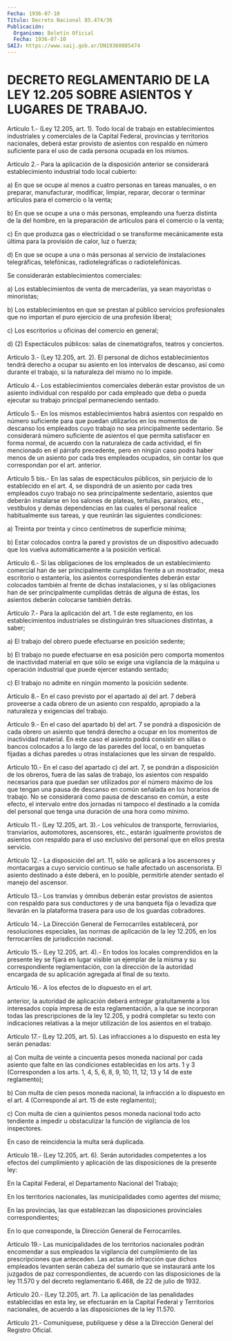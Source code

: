 ```yaml
---
Fecha: 1936-07-10
Título: Decreto Nacional 85.474/36
Publicación:
  Organismo: Boletín Oficial
  Fecha: 1936-07-10
SAIJ: https://www.saij.gob.ar/DN19360085474
---
```

# DECRETO REGLAMENTARIO DE LA LEY 12.205 SOBRE ASIENTOS Y LUGARES DE TRABAJO.

<a id="1"></a>
Artículo  1.-  (Ley  12.205, art. 1). Todo local de trabajo en establecimientos industriales  y comerciales de la Capital Federal, provincias  y  territorios nacionales,  deberá  estar  provisto  de asientos con respaldo  en  número  suficiente  para  el uso de cada persona ocupada en los mismos.

<a id="2"></a>
Artículo  2.- Para la aplicación de la disposición anterior se considerará establecimiento  industrial  todo  local cubierto:

a) En que se ocupe al menos a cuatro personas en  tareas  manuales, o  en  preparar, manufacturar, modificar, limpiar, reparar, decorar o terminar artículos para el comercio o la venta;

b) En que  se  ocupe  a  una  o  más personas, empleando una fuerza distinta de la del hombre, en la preparación  de  artículos para el comercio o la venta;

c) En que produzca gas o electricidad o se transforme mecánicamente  esta  última  para  la  provisión  de calor,  luz  o fuerza;

d) En que se ocupe a una o más personas al servicio de instalaciones   telegráficas,  telefónicas,  radiotelegráficas    o radiotelefónicas.

Se considerarán establecimientos comerciales:

a)  Los  establecimientos    de   venta  de  mercaderías,  ya  sean mayoristas o minoristas;

b)  Los establecimientos en que se  prestan  al  público  servicios profesionales  que  no  importan el puro ejercicio de una profesión liberal;

c)  Los  escritorios  u oficinas  del  comercio  en  general;

d) (2) Espectáculos públicos:  salas  de  cinematógrafos, teatros y conciertos.

<a id="3"></a>
Artículo  3.-  (Ley  12.205,  art.  2).  El personal de dichos establecimientos  tendrá  derecho  a  ocupar  su  asiento   en  los intervalos  de  descanso,  así  como  durante  el  trabajo,  si  la naturaleza del mismo no lo impide.

<a id="4"></a>
Artículo  4.-  Los  establecimientos comerciales deberán estar provistos de un asiento individual  con  respaldo por cada empleado que  deba  o  pueda  ejecutar  su  trabajo principal  permaneciendo sentado.

<a id="5"></a>
Artículo 5.- En los mismos establecimientos habrá asientos con respaldo  en  número  suficiente para que puedan utilizarlos en los momentos de descanso los empleados cuyo trabajo no sea principalmente sedentario.  Se  considerará  número  suficiente  de asientos  el que permita satisfacer en forma normal, de acuerdo con la naturaleza  de  cada  actividad, el fin mencionado en el párrafo precedente, pero en ningún  caso  podrá  haber  menos de un asiento por cada tres empleados ocupados, sin contar los  que  correspondan por el art. anterior.

<a id="5 002"></a>
Artículo  5  bis.-  En las salas de espectáculos públicos, sin perjuicio de lo establecido  en  el  art.  4,  se  dispondrá  de un asiento  por cada tres empleados cuyo trabajo no sea principalmente sedentario,  asientos  que  deberán  instalarse  en  los salones de plateas, tertulias, paraísos, etc., vestíbulos y demás dependencias  en  las cuales el personal realice habitualmente  sus tareas, y que reunirán las siguientes condiciones:

a) Treinta por treinta  y  cinco  centímetros de superficie mínima;

b) Estar colocados contra la pared  y  provistos  de un dispositivo adecuado  que  los  vuelva automáticamente a la posición  vertical.

<a id="6"></a>
Artículo  6.-  Si  las  obligaciones  de  los  empleados de un establecimiento  comercial  han  de  ser  principalmente  cumplidas frente  a  un mostrador, mesa escritorio o estantería, los asientos correspondientes  deberán  estar  colocados  también  al  frente de dichas instalaciones, y si las obligaciones han de ser principalmente  cumplidas  detrás  de alguna de éstas, los asientos deberán colocarse también detrás.

<a id="7"></a>
Artículo 7.- Para la aplicación del art. 1 de este reglamento, en  los    establecimientos    industriales  se  distinguirán  tres situaciones distintas, a saber;

a)  El  trabajo del obrero puede efectuarse  en  posición  sedente;

b) El trabajo  no  puede  efectuarse  en esa posición pero comporta momentos  de  inactividad  material  en  que   sólo  se  exige  una vigilancia de la máquina u operación industrial  que  puede ejercer estando sentado;

c)  El  trabajo  no  admite  en ningún momento la posición sedente.

<a id="8"></a>
Artículo 8.- En el caso previsto por el apartado a) del art. 7 deberá  proveerse  a  cada  obrero  de  un  asiento  con  respaldo, apropiado a la naturaleza y exigencias del trabajo.

<a id="9"></a>
Artículo 9.- En el caso del apartado b) del art. 7 se pondrá a disposición  de  cada obrero un asiento que tendrá derecho a ocupar en los momentos de  inactividad  material.  En este caso el asiento podrá consistir en sillas o bancos colocados  a  lo  largo  de  las paredes  del local, o en banquetas fijadas a dichas paredes u otras instalaciones que les sirvan de respaldo.

<a id="10"></a>
Artículo 10.- En el caso del apartado c) del art. 7, se pondrán a disposición  de  los  obreros, fuera de las salas de trabajo, los asientos con respaldo necesarios  para  que  puedan  ser utilizados por  el  número  máximo de los que tengan una pausa de descanso  en común señalada en  los  horarios de trabajo. No se considerará como pausa de descanso en común,  a  este efecto, el intervalo entre dos jornadas ni tampoco el destinado  a  la  comida  del  personal  que tenga una duración de una hora como mínimo.

<a id="11"></a>
Artículo  11.-  (Ley  12.205,  art.  3).-  Los  vehículos  de transporte,  ferroviarios,  tranviarios,  automotores,  ascensores, etc.,  estarán  igualmente provistos de asientos con respaldo  para el  uso exclusivo  del  personal  que  en  ellos  presta  servicio.

<a id="12"></a>
Artículo  12.-  La disposición del art. 11, sólo se aplicará a los ascensores y montacargas  a  cuyo  servicio  continuo  se halle afectado  un  ascensorista. El asiento destinado a éste deberá,  en lo posible, permitirle  atender  sentado  el  manejo  del ascensor.

<a id="13"></a>
Artículo 13.- Los tranvías y ómnibus deberán estar provistos de asientos  con  respaldo para sus conductores y de una banqueta fija o levadiza que llevarán  en  la  plataforma trasera para uso de los guardas cobradores.

<a id="14"></a>
Artículo 14.- La Dirección General de Ferrocarriles establecerá,  por resoluciones especiales, las normas de aplicación de la ley 12.205,  en  los  ferrocarriles de jurisdicción nacional.

<a id="15"></a>
Artículo  15.-  (Ley  12.205,  art.  4).- En todos los locales comprendidos  en  la  presente ley se fijará en  lugar  visible  un ejemplar de la misma y  su  correspondiente  reglamentación, con la dirección  de la autoridad encargada de su aplicación  agregada  al final de su texto.

<a id="16"></a>
Artículo  16.-  A  los  efectos  de  lo  dispuesto  en el art.

anterior,  la autoridad de aplicación deberá entregar gratuitamente a los interesados  copia  impresa  de esta reglamentación, a la que se incorporan todas las prescripciones  de  la  ley 12.205, y podrá completar   su  texto  con  indicaciones  relativas  a  la    mejor utilización de los asientos en el trabajo.

<a id="17"></a>
Artículo  17.-  (Ley  12.205,  art.  5). Las infracciones a lo dispuesto en esta ley serán penadas:

a) Con multa de veinte a cincuenta pesos moneda  nacional  por cada asiento que falte en las condiciones establecidas en los arts.  1 y 3  (Corresponden  a los arts. 1, 4, 5, 6, 8, 9, 10, 11, 12, 13 y 14 de este reglamento);

b) Con multa de cien  pesos  moneda  nacional,  la  infracción a lo dispuesto en el art. 4 (Corresponde al art. 15 de este reglamento);

c) Con multa de cien a quinientos pesos moneda nacional  todo  acto tendiente  a impedir u obstaculizar la función de vigilancia de los inspectores.

En caso de reincidencia la multa será duplicada.

<a id="18"></a>
Artículo  18.-  (Ley  12.205,  art.  6).  Serán  autoridades competentes  a  los  efectos  del  cumplimiento y aplicación de las disposiciones de la presente ley:

En la Capital Federal, el Departamento  Nacional  del Trabajo;

En  los  territorios nacionales, las municipalidades  como  agentes del mismo;

En  las  provincias,    las    que  establezcan  las  disposiciones provinciales correspondientes;

En  lo  que  corresponde, la Dirección  General  de  Ferrocarriles.

<a id="19"></a>
Artículo 19.- Las municipalidades de los territorios nacionales podrán  encomendar  a  sus empleados la vigilancia del cumplimiento de las prescripciones que  anteceden.  Las  actas de infracción que dichos  empleados  levanten  serán  cabeza  del  sumario    que  se instaurará  ante  los  juzgados de paz correspondientes, de acuerdo con las disposiciones de  la ley 11.570 y del decreto reglamentario 6.468, de 22 de julio de 1932.

<a id="20"></a>
Artículo  20.-  (Ley  12.205,  art.  7).  La aplicación de las penalidades establecidas en esta ley, se efectuarán  en  la Capital Federal  y  Territorios  nacionales, de acuerdo a las disposiciones de la ley 11.570.

<a id="21"></a>
Artículo  21.-  Comuníquese,  publíquese y dése a la Dirección General del Registro Oficial.